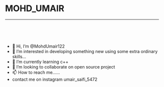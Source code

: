 <!DOCTYPE html>
<html lang="en">
  <head>
    <meta charset="UTF-8" />
    <meta http-equiv="X-UA-Compatible" content="IE=edge" />
    <meta name="viewport" content="width=device-width, initial-scale=1.0" />
    <title>Port To MOHD_UMAIR</title>
    <link rel="stylesheet" href="style.css" />
  </head>
  <body>
    <div class="title">
      <h1>MOHD_UMAIR</h1>
      <hr />
    </div>
    <br />
    <br />
    <br />

    
  </body>
</html>

- 👋 Hi, I’m @MohdUmair122
- 👀 I’m interested in developing something new using some extra ordinary skills...
- 🌱 I’m currently learning c++
- 💞️ I’m looking to collaborate on open source project
- 📫 How to reach me......
- contact me on instagram umair_saifi_5472

<!---
MohdUmair122/MohdUmair122 is a ✨ special ✨ repository because its `README.md` (this file) appears on your GitHub profile.
You can click the Preview link to take a look at your changes.
--->

